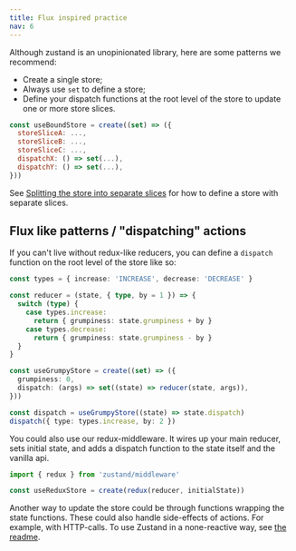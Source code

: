 ```yaml
---
title: Flux inspired practice
nav: 6
---
```


Although zustand is an unopinionated library, here are some patterns we recommend:

- Create a single store;
- Always use `set` to define a store;
- Define your dispatch functions at the root level of the store to update one or more store slices.

```js
const useBoundStore = create((set) => ({
  storeSliceA: ...,
  storeSliceB: ...,
  storeSliceC: ...,
  dispatchX: () => set(...),
  dispatchY: () => set(...),
}))
```

See [Splitting the store into separate slices](./typescript.md#slices-pattern) for how to define a store with separate slices.

## Flux like patterns / "dispatching" actions

If you can't live without redux-like reducers, you can define a `dispatch` function on the root level of the store like so:

```typescript
const types = { increase: 'INCREASE', decrease: 'DECREASE' }

const reducer = (state, { type, by = 1 }) => {
  switch (type) {
    case types.increase:
      return { grumpiness: state.grumpiness + by }
    case types.decrease:
      return { grumpiness: state.grumpiness - by }
  }
}

const useGrumpyStore = create((set) => ({
  grumpiness: 0,
  dispatch: (args) => set((state) => reducer(state, args)),
}))

const dispatch = useGrumpyStore((state) => state.dispatch)
dispatch({ type: types.increase, by: 2 })
```

You could also use our redux-middleware. It wires up your main reducer, sets initial state, and adds a dispatch function to the state itself and the vanilla api.

```typescript
import { redux } from 'zustand/middleware'

const useReduxStore = create(redux(reducer, initialState))
```

Another way to update the store could be through functions wrapping the state functions. These could also handle side-effects of actions. For example, with HTTP-calls. To use Zustand in a none-reactive way, see [the readme](https://github.com/pmndrs/zustand#readingwriting-state-and-reacting-to-changes-outside-of-components).
